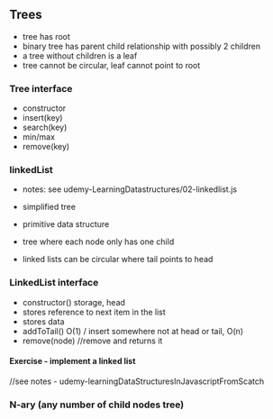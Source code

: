 ## Trees
* tree has root
* binary tree has parent child relationship with possibly 2 children
* a tree without children is a leaf
* tree cannot be circular, leaf cannot point to root

### Tree interface
* constructor
* insert(key)
* search(key)
* min/max
* remove(key)

### linkedList
* notes: see udemy-LearningDatastructures/02-linkedlist.js

* simplified tree
* primitive data structure
* tree where each node only has one child
* linked lists can be circular where tail points to head

### LinkedList interface
* constructor() storage, head
* stores reference to next item in the list
* stores data
* addToTail() O(1) / insert somewhere not at head or tail, O(n) 
* remove(node)  //remove and returns it

#### Exercise - implement a linked list
//see notes - udemy-learningDataStructuresInJavascriptFromScatch

### N-ary (any number of child nodes tree)
    